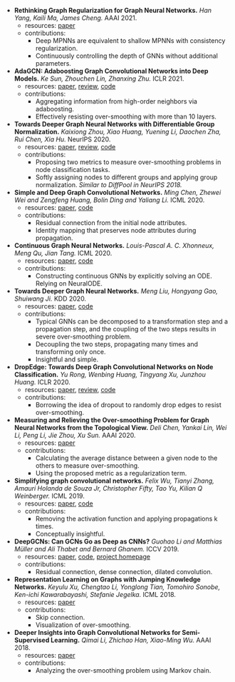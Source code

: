 
- **Rethinking Graph Regularization for Graph Neural Networks.** *Han Yang, Kaili Ma, James Cheng.* AAAI 2021.
  - resources: [paper](https://arxiv.org/pdf/2009.02027)
  - contributions:
    - Deep MPNNs are equivalent to shallow MPNNs with consistency regularization.
    - Continuously controlling the depth of GNNs without additional parameters.
- **AdaGCN: Adaboosting Graph Convolutional Networks into Deep Models.** *Ke Sun, Zhouchen Lin, Zhanxing Zhu.* ICLR 2021.
  - resources: [paper](https://openreview.net/pdf?id=QkRbdiiEjM), [review](https://openreview.net/forum?id=QkRbdiiEjM), [code](https://github.com/datake/AdaGCN)
  - contributions:
    - Aggregating information from high-order neighbors via adaboosting.
    - Effectively resisting over-smoothing with more than 10 layers.
- **Towards Deeper Graph Neural Networks with Differentiable Group Normalization.** *Kaixiong Zhou, Xiao Huang, Yuening Li, Daochen Zha, Rui Chen, Xia Hu.* NeurIPS 2020.
  - resources: [paper](https://papers.nips.cc/paper/2020/file/33dd6dba1d56e826aac1cbf23cdcca87-Paper.pdf), [review](https://papers.nips.cc/paper/2020/file/33dd6dba1d56e826aac1cbf23cdcca87-Review.html), [code](https://github.com/Kaixiong-Zhou/DGN)
  - contributions:
    - Proposing two metrics to measure over-smoothing problems in node classification tasks.
    - Softly assigning nodes to different groups and applying group normalization. *Similar to DiffPool in NeurIPS 2018.*
- **Simple and Deep Graph Convolutional Networks.** *Ming Chen, Zhewei Wei and Zengfeng Huang, Bolin Ding and Yaliang Li.* ICML 2020.
  - resources: [paper](http://proceedings.mlr.press/v119/chen20v/chen20v.pdf), [code](https://github.com/chennnM/GCNII)
  - contributions:
    - Residual connection from the initial node attributes.
    - Identity mapping that preserves node attributes during propagation.
- **Continuous Graph Neural Networks.** *Louis-Pascal A. C. Xhonneux, Meng Qu, Jian Tang.* ICML 2020.
  - resources: [paper](http://proceedings.mlr.press/v119/xhonneux20a/xhonneux20a.pdf), [code](https://github.com/DeepGraphLearning/ContinuousGNN)
  - contributions:
    - Constructing continuous GNNs by explicitly solving an ODE. Relying on NeuralODE.
- **Towards Deeper Graph Neural Networks.** *Meng Liu, Hongyang Gao, Shuiwang Ji.* KDD 2020.
  - resources: [paper](https://arxiv.org/pdf/2007.09296.pdf), [code](https://github.com/divelab/DeeperGNN)
  - contributions:
    - Typical GNNs can be decomposed to a transformation step and a propagation step, and the coupling of the two steps results in severe over-smoothing problem.
    - Decoupling the two steps, propagating many times and transforming only once.
    - Insightful and simple.
- **DropEdge: Towards Deep Graph Convolutional Networks on Node Classification.** *Yu Rong, Wenbing Huang, Tingyang Xu, Junzhou Huang.* ICLR 2020.
  - resources: [paper](https://openreview.net/pdf?id=Hkx1qkrKPr), [review](https://openreview.net/forum?id=Hkx1qkrKPr), [code](https://github.com/DropEdge/DropEdge)
  - contributions:
    - Borrowing the idea of dropout to randomly drop edges to resist over-smoothing.
- **Measuring and Relieving the Over-smoothing Problem for Graph Neural Networks from the Topological View.** *Deli Chen, Yankai Lin, Wei Li, Peng Li, Jie Zhou, Xu Sun.* AAAI 2020.
  - resources: [paper](https://arxiv.org/pdf/1909.03211.pdf)
  - contributions:
    - Calculating the average distance between a given node to the others to measure over-smoothing.
    - Using the proposed metric as a regularization term.
- **Simplifying graph convolutional networks.** *Felix Wu, Tianyi Zhang, Amauri Holanda de Souza Jr, Christopher Fifty, Tao Yu, Kilian Q Weinberger.* ICML 2019.
  - resources: [paper](http://proceedings.mlr.press/v97/wu19e/wu19e.pdf), [code](https://github.com/Tiiiger/SGC)
  - contributions:
    - Removing the activation function and applying propagations k times.
    - Conceptually insightful.
- **DeepGCNs: Can GCNs Go as Deep as CNNs?** *Guohao Li and Matthias Müller and Ali Thabet and Bernard Ghanem.* ICCV 2019.
  - resources: [paper](https://openaccess.thecvf.com/content_ICCV_2019/papers/Li_DeepGCNs_Can_GCNs_Go_As_Deep_As_CNNs_ICCV_2019_paper.pdf), [code](https://github.com/lightaime/deep_gcns_torch), [project homepage](https://www.deepgcns.org/)
  - contributions:
    - Residual connection, dense connection, dilated convolution.
- **Representation Learning on Graphs with Jumping Knowledge Networks.** *Keyulu Xu, Chengtao Li, Yonglong Tian, Tomohiro Sonobe, Ken-ichi Kawarabayashi, Stefanie Jegelka.* ICML 2018.
  - resources: [paper](http://proceedings.mlr.press/v80/xu18c/xu18c.pdf)
  - contributions:
    - Skip connection.
    - Visualization of over-smoothing.
- **Deeper Insights into Graph Convolutional Networks for Semi-Supervised Learning.** *Qimai Li, Zhichao Han, Xiao-Ming Wu.* AAAI 2018.
  - resources: [paper](http://www4.comp.polyu.edu.hk/~csxmwu/papers/AAAI-2018-GCN.pdf)
  - contributions:
    - Analyzing the over-smoothing problem using Markov chain.